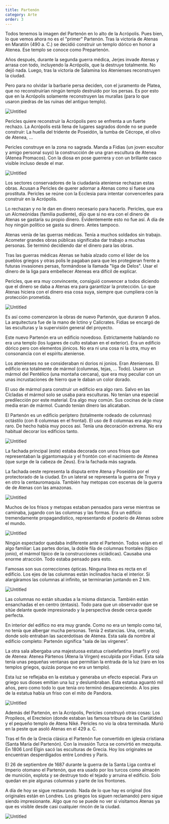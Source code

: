 ```yaml
---
title: Partenón
category: Arte
order: 3
---
```


Todos tenemos la imagen del Partenón en lo alto de la Acrópolis. Pues bien, lo que vemos ahora no es el "primer" Partenón. Tras la victoria de Atenas en Maratón (490 a. C.) se decidió construir un templo dórico en honor a Atenea. Ese templo se conoce como Prepartenón.

Años después, durante la segunda guerra médica, Jerjes invade Atenas y arrasa con todo, incluyendo la Acrópolis, que la destruye totalmente. No dejó nada. Luego, tras la victoria de Salamina los Atenienses reconstruyen la ciudad.

Pero para no olvidar la barbarie persa deciden, con el juramento de Platea, que no reconstruirían ningún templo destruido por los persas. Es por esto que en la Acrópolis solamente reconstruyen las murallas (para lo que usaron piedras de las ruinas del antiguo templo).

![Untitled]({{site.baseurl}}/images/Partenon%208aada58e0ce84bb7b958e00e69a16b1a/Acropolis_North_wall_Older_Partenon_columns_-_Prepartenon_-_Wikipedia__la_enciclopedia_libre.png)

Pericles quiere reconstruir la Acrópolis pero se enfrenta a un fuerte rechazo. La Acrópolis está llena de lugares sagrados donde no se puede construir: La huella del tridente de Poseidón, la tumba de Cécrope, el olivo de Atenea, ...

Pericles construye en la zona no sagrada. Manda a Fidias (un joven escultor y amigo personal suyo) la construcción de una gran escultura de Atenea (Atenea Promacos). Con la diosa en pose guerrera y con un brillante casco visible incluso desde el mar.

![Untitled]({{site.baseurl}}/images/Partenon%208aada58e0ce84bb7b958e00e69a16b1a/Akropolis_by_Leo_von_Klenze-award-3_-_Atenea_Promacos_-_Wikipedia__la_enciclopedia_libre.png)

Los sectores conservadores de la ciudadanía ateniense rechazan estas obras. Acusan a Pericles de querer adornar a Atenas como si fuese una prostituta. Pericles se reúne con la Ecclesia para intentar convencerles para construir en la Acrópolis.

Lo rechazan y no le dan en dinero necesario para hacerlo. Pericles, que era un Alcmeónidas (familia pudiente), dijo que si no era con el dinero de Atenas se gastaría su propio dinero. Evidentemente esto no fue así. A día de hoy ningún político se gasta su dinero. Antes tampoco.

Atenas venía de las guerras médicas. Tenía a muchos soldados sin trabajo. Acometer grandes obras públicas significaba dar trabajo a muchas personas. Se terminó decidiendo dar el dinero para las obras.

Tras las guerras médicas Atenas se había alzado como el líder de los pueblos griegos y otras polis le pagaban para que les protegieran frente a futuras invasiones persas, formándose la llamada "liga de Delos". Usar el dinero de la liga para embellecer Ateneas era difícil de explicar.

Pericles, que era muy convincente, consiguió convencer a todos diciendo que el dinero se daba a Atenas era para garantizar la protección. Lo que Atenas hiciera con el dinero esa cosa suya, siempre que cumpliera con la protección prometida.

![Untitled]({{site.baseurl}}/images/Partenon%208aada58e0ce84bb7b958e00e69a16b1a/parthenon-facts-5_jpg__750454_.png)

Es así como comenzaron la obras de nuevo Partenón, que duraron 9 años. La arquitectura fue de la mano de Ictino y Calícrates. Fidias se encargó de las esculturas y la supervisión general del proyecto.

Este nuevo Partenón era un edificio novedoso. Estrictamente hablando no era una templo (los lugares de culto estaban en el exterior). Era un edificio dórico pero con elementos jónicos. No era ni una cosa ni la otra, muy en consonancia con el espíritu ateniense.

Los atenienses no se consideraban ni dorios ni jonios. Eran Atenienses. El edificio era totalmente de mármol (columnas, tejas, ... Todo). Usaron un mármol del Pentélico (una montaña cercana), que era muy peculiar con un unas incrustaciones de hierro que le daban un color dorado.

El uso de mármol para construir un edificio era algo raro. Salvo en las Cícladas el mármol solo se usaba para esculturas. No tenían una especial predilección por este material. Era algo muy común. Sus cocinas de la clase media eran de mármol. Cuando tenían dinero las alicataban.

El Partenón es un edificio períptero (totalmente rodeado de columnas) octástilo (con 8 columnas en el frontal). El uso de 8 columnas era algo muy raro. De hecho había muy pocos así. Tenía una decoración extrema. No era habitual decorar los edificios tanto.

![Untitled]({{site.baseurl}}/images/Partenon%208aada58e0ce84bb7b958e00e69a16b1a/Parthenon-top-view_svg.png)

La fachada principal (este) estaba decorada con unos frisos que representaban la gigantomaquia y el frontón con el nacimiento de Atenea (que surge de la cabeza de Zeus). Era la fachada más sagrada.

La fachada oeste representa la disputa entre Atena y Poseidón por el protectorado de la ciudad. En un lateral se representa la guerra de Troya y en otro la centauromaquia. También hay metopas con escenas de la guerra de de Atenas con las amazonas.

![Untitled]({{site.baseurl}}/images/Partenon%208aada58e0ce84bb7b958e00e69a16b1a/Reconstruction_of_the_west_pediment_of_the_Parthenon_1_jpg__3792740_.png)

Muchos de los frisos y metopas estaban pensados para verse mientras se caminaba, jugando con las columnas y las formas. Era un edificio tremendamente propagandístico, representando el poderío de Atenas sobre el mundo.

![Untitled]({{site.baseurl}}/images/Partenon%208aada58e0ce84bb7b958e00e69a16b1a/Los_frisos_del_Partenon__un_poco_mas_cerca_de_la_Acropolis___Portal_Clasico.png)

Ningún espectador quedaba indiferente ante el Partenón. Todos veían en el algo familiar: Las partes dorias, la doble fila de columnas frontales (típico jonio), el mármol típico de la construcciones cicládicas). Causaba una enorme atracción. Todo estaba pensado para esto. 

Famosas son sus correcciones ópticas. Ninguna línea es recta en el edificio. Los ejes de las columnas están inclinados hacia el interior. Si alargáramos las columnas al infinito, se terminarían juntando en 2 km.

![Untitled]({{site.baseurl}}/images/Partenon%208aada58e0ce84bb7b958e00e69a16b1a/correcciones_opticas_partenon_-_Buscar_con_Google.png)

Las columnas no están situadas a la misma distancia. También están ensanchadas el en centro (éntasis). Todo para que un observador que se sitúe delante quede impresionado y la perspectiva desde cerca quede perfecta.

En interior del edifico no era muy grande. Como no era un templo como tal, no tenía que albergar mucha personas. Tenía 2 estancias. Una, cerrada, donde solo entraban las sacerdotisas de Atenea. Esta sala da nombre al edificio completo: Partenón significa “sala de las vírgenes”.

La otra sala albergaba una majestuosa estatua criselefantina (marfil y oro) de Atenea: Atenea Pártenos (Atena la Virgen) esculpida por Fidias. Esta sala tenía unas pequeñas ventanas que permitían la entrada de la luz (raro en los templos griegos, quizás porque no era un templo).

Esta luz se reflejaba en la estatua y generaba un efecto especial. Para un griego sus dioses emitían una luz y deslumbraban. Esta estatua aguantó mil años, pero como todo lo que tenía oro terminó desapareciendo. A los pies de la estatua había un friso con el mito de Pandora.

![Untitled]({{site.baseurl}}/images/Partenon%208aada58e0ce84bb7b958e00e69a16b1a/Estatua_de_Atenea_Partenos__Cultura_Clasica.png)

Además del Partenón, en la Acrópolis, Pericles construyó otras cosas: Los Propileos, el Erecteion (donde estaban las famosa tribuna de las Cariátides) y el pequeño templo de Atena Niké. Pericles no vio la obra terminada. Murió en la peste que asoló Atenas en el 429 a. C.

Tras el fin de la Grecia clásica el Partenón fue convertido en iglesia cristiana (Santa María del Partenón). Con la invasión Turca se convirtió en mezquita. En 1806 Lord Elgin sacó las esculturas de Grecia. Hoy los originales se encuentran desperdigados entre Londres y París.

El 26 de septiembre de 1687 durante la guerra de la Santa Liga contra el Imperio otomano el Partenón, que era usado por los turcos como almacén de munición, explota y se destruye todo el tejado y arruina el edificio. Solo quedan en pie algunas columnas y parte de los frontones.

A día de hoy se sigue restaurando. Nada de lo que hay es original (los originales están en Londres. Los griegos los siguen reclamando) pero sigue siendo impresionante. Algo que no se puede no ver si visitamos Atenas ya que es visible desde casi cualquier rincón de la ciudad.

![Untitled]({{site.baseurl}}/images/Partenon%208aada58e0ce84bb7b958e00e69a16b1a/partenon-de-atenas-grecia_jpg__1280720_.png)
